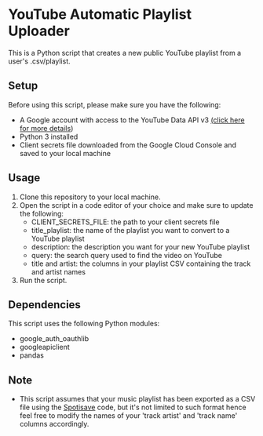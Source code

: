 # YouTube Automatic Playlist Uploader
This is a Python script that creates a new public YouTube playlist from a user's .csv/playlist.

## Setup
Before using this script, please make sure you have the following:
- A Google account with access to the YouTube Data API v3 [(click here for more details](https://developers.google.com/youtube/v3/getting-started))
- Python 3 installed
- Client secrets file downloaded from the Google Cloud Console and saved to your local machine

## Usage
1. Clone this repository to your local machine.
2. Open the script in a code editor of your choice and make sure to update the following:
   - CLIENT_SECRETS_FILE: the path to your client secrets file
   - title_playlist: the name of the playlist you want to convert to a YouTube playlist
   - description: the description you want for your new YouTube playlist
   - query: the search query used to find the video on YouTube
   - title and artist: the columns in your playlist CSV containing the track and artist names
3. Run the script.

## Dependencies
This script uses the following Python modules:
- google_auth_oauthlib
- googleapiclient
- pandas

## Note
- This script assumes that your music playlist has been exported as a CSV file using the [Spotisave](https://github.com/joosefupas/spotisave) code, but it's not limited to such format hence feel free to modify the names of your 'track artist' and 'track name' columns accordingly.
